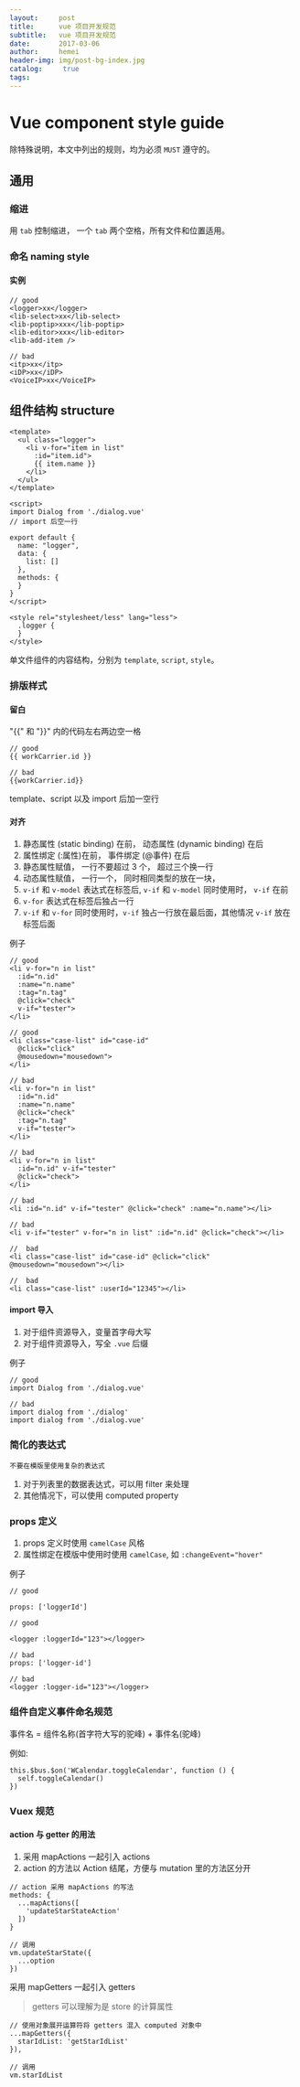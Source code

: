 ```yaml
---
layout:     post
title:      vue 项目开发规范
subtitle:   vue 项目开发规范
date:       2017-03-06
author:     hemei
header-img: img/post-bg-index.jpg
catalog: 	 true
tags:
---
```

# Vue component style guide

除特殊说明，本文中列出的规则，均为必须 `MUST` 遵守的。

## 通用

### 缩进

用 `tab` 控制缩进， 一个 `tab` 两个空格，所有文件和位置适用。

### 命名 naming style

#### 实例

```
// good
<logger>xx</logger>
<lib-select>xx</lib-select>
<lib-poptip>xxx</lib-poptip>
<lib-editor>xxx</lib-editor>
<lib-add-item />

// bad
<itp>xx</itp>
<iDP>xx</iDP>
<VoiceIP>xx</VoiceIP>
```
	
## 组件结构 structure

```
<template>
  <ul class="logger">
    <li v-for="item in list" 
	  :id="item.id">
	  {{ item.name }}
	</li>
  </ul>
</template>
	
<script>
import Dialog from './dialog.vue'	
// import 后空一行
	
export default {
  name: "logger",
  data: {
    list: []
  },
  methods: {
  }
}
</script>
	
<style rel="stylesheet/less" lang="less">
  .logger {
  }
</style>
```	

单文件组件的内容结构，分别为 `template`, `script`, `style`。

### 排版样式

#### 留白

"{{" 和 "}}" 内的代码左右两边空一格

```	
// good
{{ workCarrier.id }}
	
// bad
{{workCarrier.id}}
```

template、script 以及 import 后加一空行

#### 对齐

1. 静态属性 (static binding) 在前， 动态属性 (dynamic binding) 在后
2. 属性绑定 (:属性)在前， 事件绑定 (@事件) 在后
3. 静态属性赋值， 一行不要超过 3 个， 超过三个换一行 
4. 动态属性赋值， 一行一个， 同时相同类型的放在一块， 
5. `v-if` 和 `v-model` 表达式在标签后, `v-if` 和 `v-model` 同时使用时， `v-if` 在前
6. `v-for` 表达式在标签后独占一行
7. `v-if` 和 `v-for` 同时使用时，`v-if` 独占一行放在最后面，其他情况 `v-if` 放在标签后面


例子

```
// good
<li v-for="n in list"
  :id="n.id" 
  :name="n.name" 
  :tag="n.tag"
  @click="check"
  v-if="tester">
</li>
	
// good
<li class="case-list" id="case-id" 
  @click="click" 
  @mousedown="mousedown">
</li>

// bad
<li v-for="n in list"
  :id="n.id" 
  :name="n.name"
  @click="check"
  :tag="n.tag"
  v-if="tester">
</li>

// bad
<li v-for="n in list"
  :id="n.id" v-if="tester"
  @click="check">
</li>

// bad
<li :id="n.id" v-if="tester" @click="check" :name="n.name"></li>
	
// bad
<li v-if="tester" v-for="n in list" :id="n.id" @click="check"></li>
	
// 	bad
<li class="case-list" id="case-id" @click="click" @mousedown="mousedown"></li>

// 	bad
<li class="case-list" :userId="12345"></li>
```

#### import 导入
1. 对于组件资源导入，变量首字母大写
2. 对于组件资源导入，写全 `.vue` 后缀

例子

```
// good
import Dialog from './dialog.vue'
	
// bad
import dialog from './dialog'
import dialog from './dialog.vue'
```

### 简化的表达式

	不要在模版里使用复杂的表达式

1. 对于列表里的数据表达式，可以用 filter 来处理	
2. 其他情况下，可以使用 computed property	


### props 定义

1. props 定义时使用 `camelCase` 风格
2. 属性绑定在模版中使用时使用 `camelCase`, 如 `:changeEvent="hover"`

例子

```
// good

props: ['loggerId']

// good

<logger :loggerId="123"></logger>

// bad
props: ['logger-id']

// bad
<logger :logger-id="123"></logger>
```

### 组件自定义事件命名规范

事件名 = 组件名称(首字符大写的驼峰) + 事件名(驼峰)

例如:

```
this.$bus.$on('WCalendar.toggleCalendar', function () {
  self.toggleCalendar() 
})
```

### Vuex 规范

#### action 与 getter 的用法

1. 采用 mapActions 一起引入 actions
2. action 的方法以 Action 结尾，方便与 mutation 里的方法区分开

```
// action 采用 mapActions 的写法
methods: {
  ...mapActions([
    'updateStarStateAction'
  ])
}
```

```
// 调用 
vm.updateStarState({
  ...option
})
```


采用 mapGetters 一起引入 getters

> getters 可以理解为是 store 的计算属性

```
// 使用对象展开运算符将 getters 混入 computed 对象中
...mapGetters({
  starIdList: 'getStarIdList'
}),
```

```
// 调用 
vm.starIdList
```
